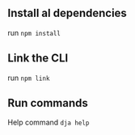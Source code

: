 ## Install al dependencies
run ``npm install``

## Link the CLI
run ``npm link``

## Run commands

Help command ``dja help``